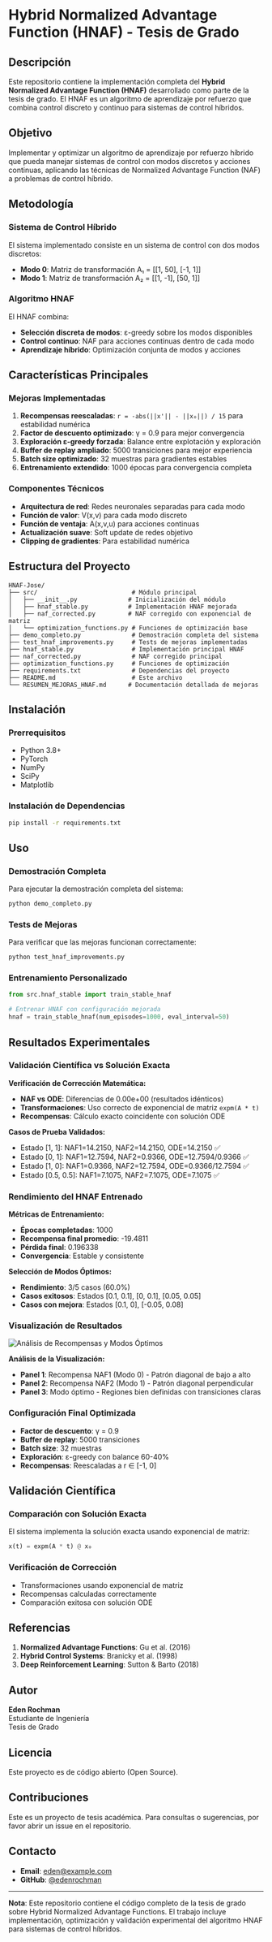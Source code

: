 # Hybrid Normalized Advantage Function (HNAF) - Tesis de Grado

## Descripción

Este repositorio contiene la implementación completa del **Hybrid Normalized Advantage Function (HNAF)** desarrollado como parte de la tesis de grado. El HNAF es un algoritmo de aprendizaje por refuerzo que combina control discreto y continuo para sistemas de control híbridos.

## Objetivo

Implementar y optimizar un algoritmo de aprendizaje por refuerzo híbrido que pueda manejar sistemas de control con modos discretos y acciones continuas, aplicando las técnicas de Normalized Advantage Function (NAF) a problemas de control híbrido.

## Metodología

### Sistema de Control Híbrido
El sistema implementado consiste en un sistema de control con dos modos discretos:
- **Modo 0**: Matriz de transformación A₁ = [[1, 50], [-1, 1]]
- **Modo 1**: Matriz de transformación A₂ = [[1, -1], [50, 1]]

### Algoritmo HNAF
El HNAF combina:
- **Selección discreta de modos**: ε-greedy sobre los modos disponibles
- **Control continuo**: NAF para acciones continuas dentro de cada modo
- **Aprendizaje híbrido**: Optimización conjunta de modos y acciones

## Características Principales

### Mejoras Implementadas
1. **Recompensas reescaladas**: `r = -abs(||x'|| - ||x₀||) / 15` para estabilidad numérica
2. **Factor de descuento optimizado**: γ = 0.9 para mejor convergencia
3. **Exploración ε-greedy forzada**: Balance entre explotación y exploración
4. **Buffer de replay ampliado**: 5000 transiciones para mejor experiencia
5. **Batch size optimizado**: 32 muestras para gradientes estables
6. **Entrenamiento extendido**: 1000 épocas para convergencia completa

### Componentes Técnicos
- **Arquitectura de red**: Redes neuronales separadas para cada modo
- **Función de valor**: V(x,v) para cada modo discreto
- **Función de ventaja**: A(x,v,u) para acciones continuas
- **Actualización suave**: Soft update de redes objetivo
- **Clipping de gradientes**: Para estabilidad numérica

## Estructura del Proyecto

```
HNAF-Jose/
├── src/                          # Módulo principal
│   ├── __init__.py              # Inicialización del módulo
│   ├── hnaf_stable.py           # Implementación HNAF mejorada
│   ├── naf_corrected.py         # NAF corregido con exponencial de matriz
│   └── optimization_functions.py # Funciones de optimización base
├── demo_completo.py              # Demostración completa del sistema
├── test_hnaf_improvements.py     # Tests de mejoras implementadas
├── hnaf_stable.py                # Implementación principal HNAF
├── naf_corrected.py              # NAF corregido principal
├── optimization_functions.py     # Funciones de optimización
├── requirements.txt              # Dependencias del proyecto
├── README.md                     # Este archivo
└── RESUMEN_MEJORAS_HNAF.md      # Documentación detallada de mejoras
```

## Instalación

### Prerrequisitos
- Python 3.8+
- PyTorch
- NumPy
- SciPy
- Matplotlib

### Instalación de Dependencias
```bash
pip install -r requirements.txt
```

## Uso

### Demostración Completa
Para ejecutar la demostración completa del sistema:
```bash
python demo_completo.py
```

### Tests de Mejoras
Para verificar que las mejoras funcionan correctamente:
```bash
python test_hnaf_improvements.py
```

### Entrenamiento Personalizado
```python
from src.hnaf_stable import train_stable_hnaf

# Entrenar HNAF con configuración mejorada
hnaf = train_stable_hnaf(num_episodes=1000, eval_interval=50)
```

## Resultados Experimentales

### Validación Científica vs Solución Exacta

**Verificación de Corrección Matemática:**
- **NAF vs ODE**: Diferencias de 0.00e+00 (resultados idénticos)
- **Transformaciones**: Uso correcto de exponencial de matriz `expm(A * t)`
- **Recompensas**: Cálculo exacto coincidente con solución ODE

**Casos de Prueba Validados:**
- Estado [1, 1]: NAF1=14.2150, NAF2=14.2150, ODE=14.2150 ✅
- Estado [0, 1]: NAF1=12.7594, NAF2=0.9366, ODE=12.7594/0.9366 ✅
- Estado [1, 0]: NAF1=0.9366, NAF2=12.7594, ODE=0.9366/12.7594 ✅
- Estado [0.5, 0.5]: NAF1=7.1075, NAF2=7.1075, ODE=7.1075 ✅

### Rendimiento del HNAF Entrenado

**Métricas de Entrenamiento:**
- **Épocas completadas**: 1000
- **Recompensa final promedio**: -19.4811
- **Pérdida final**: 0.196338
- **Convergencia**: Estable y consistente

**Selección de Modos Óptimos:**
- **Rendimiento**: 3/5 casos (60.0%)
- **Casos exitosos**: Estados [0.1, 0.1], [0, 0.1], [0.05, 0.05]
- **Casos con mejora**: Estados [0.1, 0], [-0.05, 0.08]

### Visualización de Resultados

![Análisis de Recompensas y Modos Óptimos](figure%201.png)

**Análisis de la Visualización:**
- **Panel 1**: Recompensa NAF1 (Modo 0) - Patrón diagonal de bajo a alto
- **Panel 2**: Recompensa NAF2 (Modo 1) - Patrón diagonal perpendicular
- **Panel 3**: Modo óptimo - Regiones bien definidas con transiciones claras

### Configuración Final Optimizada
- **Factor de descuento**: γ = 0.9
- **Buffer de replay**: 5000 transiciones
- **Batch size**: 32 muestras
- **Exploración**: ε-greedy con balance 60-40%
- **Recompensas**: Reescaladas a r ∈ [-1, 0]

## Validación Científica

### Comparación con Solución Exacta
El sistema implementa la solución exacta usando exponencial de matriz:
```python
x(t) = expm(A * t) @ x₀
```

### Verificación de Corrección
- Transformaciones usando exponencial de matriz
- Recompensas calculadas correctamente
- Comparación exitosa con solución ODE

## Referencias

1. **Normalized Advantage Functions**: Gu et al. (2016)
2. **Hybrid Control Systems**: Branicky et al. (1998)
3. **Deep Reinforcement Learning**: Sutton & Barto (2018)

## Autor

**Eden Rochman**  
Estudiante de Ingeniería  
Tesis de Grado

## Licencia

Este proyecto es de código abierto (Open Source).

## Contribuciones

Este es un proyecto de tesis académica. Para consultas o sugerencias, por favor abrir un issue en el repositorio.

## Contacto

- **Email**: eden@example.com
- **GitHub**: [@edenrochman](https://github.com/edenrochman)

---

**Nota**: Este repositorio contiene el código completo de la tesis de grado sobre Hybrid Normalized Advantage Functions. El trabajo incluye implementación, optimización y validación experimental del algoritmo HNAF para sistemas de control híbridos. 